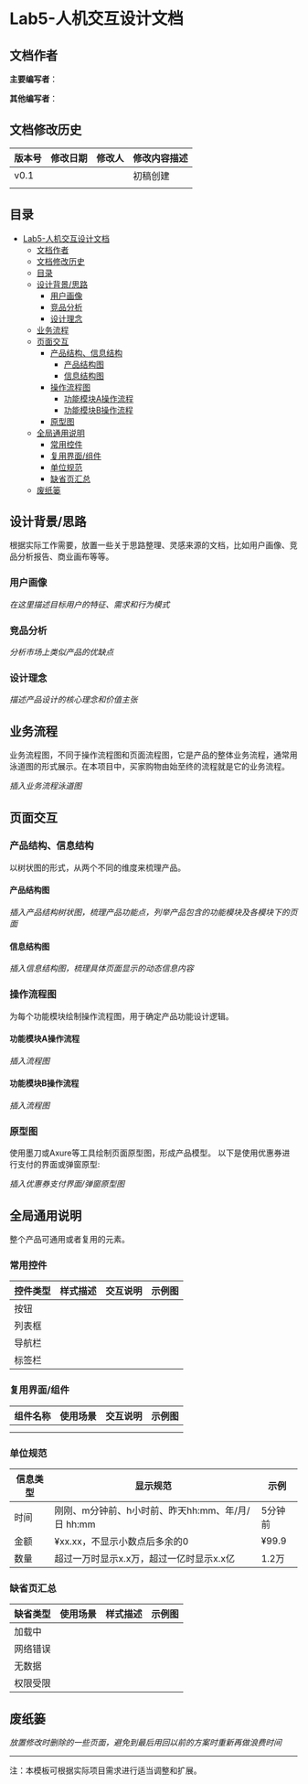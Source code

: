 # Lab5-人机交互设计文档

## 文档作者

**主要编写者**：

**其他编写者**：

## 文档修改历史

| 版本号 | 修改日期 | 修改人 | 修改内容描述 |
| ------ | -------- | ------ | ------------ |
| v0.1   |          |        | 初稿创建     |
|        |          |        |              |

## 目录

- [Lab5-人机交互设计文档](#lab5-人机交互设计文档)
  - [文档作者](#文档作者)
  - [文档修改历史](#文档修改历史)
  - [目录](#目录)
  - [设计背景/思路](#设计背景思路)
    - [用户画像](#用户画像)
    - [竞品分析](#竞品分析)
    - [设计理念](#设计理念)
  - [业务流程](#业务流程)
  - [页面交互](#页面交互)
    - [产品结构、信息结构](#产品结构信息结构)
      - [产品结构图](#产品结构图)
      - [信息结构图](#信息结构图)
    - [操作流程图](#操作流程图)
      - [功能模块A操作流程](#功能模块a操作流程)
      - [功能模块B操作流程](#功能模块b操作流程)
    - [原型图](#原型图)
  - [全局通用说明](#全局通用说明)
    - [常用控件](#常用控件)
    - [复用界面/组件](#复用界面组件)
    - [单位规范](#单位规范)
    - [缺省页汇总](#缺省页汇总)
  - [废纸篓](#废纸篓)

## 设计背景/思路

根据实际工作需要，放置一些关于思路整理、灵感来源的文档，比如用户画像、竞品分析报告、商业画布等等。

### 用户画像

*在这里描述目标用户的特征、需求和行为模式*

### 竞品分析

*分析市场上类似产品的优缺点*

### 设计理念

*描述产品设计的核心理念和价值主张*

## 业务流程

业务流程图，不同于操作流程图和页面流程图，它是产品的整体业务流程，通常用泳道图的形式展示。在本项目中，买家购物由始至终的流程就是它的业务流程。

*插入业务流程泳道图*

## 页面交互

### 产品结构、信息结构

以树状图的形式，从两个不同的维度来梳理产品。

#### 产品结构图

*插入产品结构树状图，梳理产品功能点，列举产品包含的功能模块及各模块下的页面*

#### 信息结构图

*插入信息结构图，梳理具体页面显示的动态信息内容*

### 操作流程图

为每个功能模块绘制操作流程图，用于确定产品功能设计逻辑。

#### 功能模块A操作流程

*插入流程图*

#### 功能模块B操作流程

*插入流程图*

### 原型图

使用墨刀或Axure等工具绘制页面原型图，形成产品模型。
以下是使用优惠券进行支付的界面或弹窗原型:

*插入优惠券支付界面/弹窗原型图*

## 全局通用说明

整个产品可通用或者复用的元素。

### 常用控件

| 控件类型 | 样式描述 | 交互说明 | 示例图 |
| -------- | -------- | -------- | ------ |
| 按钮     |          |          |        |
| 列表框   |          |          |        |
| 导航栏   |          |          |        |
| 标签栏   |          |          |        |

### 复用界面/组件

| 组件名称 | 使用场景 | 交互说明 | 示例图 |
| -------- | -------- | -------- | ------ |
|          |          |          |        |
|          |          |          |        |

### 单位规范

| 信息类型 | 显示规范 | 示例 |
| -------- | -------- | ---- |
| 时间     | 刚刚、m分钟前、h小时前、昨天hh:mm、年/月/日 hh:mm | 5分钟前 |
| 金额     | ¥xx.xx，不显示小数点后多余的0 | ¥99.9 |
| 数量     | 超过一万时显示x.x万，超过一亿时显示x.x亿 | 1.2万 |

### 缺省页汇总

| 缺省类型 | 使用场景 | 样式描述 | 示例图 |
| -------- | -------- | -------- | ------ |
| 加载中   |          |          |        |
| 网络错误 |          |          |        |
| 无数据   |          |          |        |
| 权限受限 |          |          |        |

## 废纸篓

*放置修改时删除的一些页面，避免到最后用回以前的方案时重新再做浪费时间*

---

注：本模板可根据实际项目需求进行适当调整和扩展。